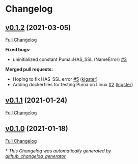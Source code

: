 # Changelog

## [v0.1.2](https://github.com/kigster/puma-daemon/tree/v0.1.2) (2021-03-05)

[Full Changelog](https://github.com/kigster/puma-daemon/compare/v0.1.1...v0.1.2)

**Fixed bugs:**

- uninitialized constant Puma::HAS\_SSL \(NameError\) [\#3](https://github.com/kigster/puma-daemon/issues/3)

**Merged pull requests:**

- Hoping to fix HAS\_SSL error [\#5](https://github.com/kigster/puma-daemon/pull/5) ([kigster](https://github.com/kigster))
- Adding dockerfiles for testing Puma on Linux [\#2](https://github.com/kigster/puma-daemon/pull/2) ([kigster](https://github.com/kigster))

## [v0.1.1](https://github.com/kigster/puma-daemon/tree/v0.1.1) (2021-01-24)

[Full Changelog](https://github.com/kigster/puma-daemon/compare/v0.1.0...v0.1.1)

## [v0.1.0](https://github.com/kigster/puma-daemon/tree/v0.1.0) (2021-01-18)

[Full Changelog](https://github.com/kigster/puma-daemon/compare/647f057123f45aecdb5da1d0567b92c72114cd8f...v0.1.0)



\* *This Changelog was automatically generated by [github_changelog_generator](https://github.com/github-changelog-generator/github-changelog-generator)*
